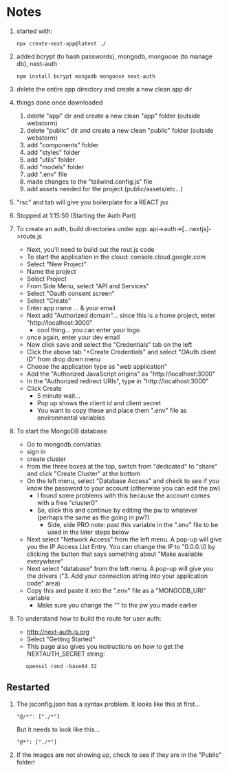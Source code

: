 # Notes

1. started with:

    ```
   npx create-next-app@latest ./  
   ```
   
2. added bcrypt (to hash passwords), mongodb, mongoose (to manage db), next-auth
    
   ```
   npm install bcrypt mongodb mongoose next-auth
   ```
   
3. delete the entire app directory and create a new clean app dir

4. things done once downloaded

   1. delete "app" dir and create a new clean "app" folder (outside webstorm)
   2. delete "public" dir and create a new clean "public" folder (outside webstorm)
   3. add "components" folder
   4. add "styles" folder
   5. add "utils" folder
   6. add "models" folder
   7. add ".env" file
   8. made changes to the "tailwind.config.js" file
   9. add assets needed for the project (public/assets/etc...)

5. "rsc" and tab will give you boilerplate for a REACT jsx 

6. Stopped at 1:15:50 (Starting the Auth Part)

7. To create an auth, build directories under app: api->auth->[...nextjs]->route.js

   - Next, you'll need to build out the rout.js code
   - To start the application in the cloud: console.cloud.google.com
   - Select "New Project"
   - Name the project
   - Select Project
   - From Side Menu, select "API and Services"
   - Select "Oauth consent screen"
   - Select "Create"
   - Enter app name ... & your email
   - Next add "Authorized domain"... since this is a home project, enter "http://localhost:3000"
     - cool thing... you can enter your logo
   - once again, enter your dev email
   - Now click save and select the "Credentials" tab on the left
   - Click the above tab "+Create Credentials" and select "OAuth client ID" from drop down menu
   - Choose the application type as "web application"
   - Add the "Authorized JavaScript origins" as "http://localhost:3000"
   - In the "Authorized redirect URIs", type in "http://localhost:3000"
   - Click Create
     - 5 minute wait...
     - Pop up shows the client id and client secret
     - You want to copy these and place them ".env" file as environmental variables

8. To start the MongoDB database

   - Go to mongodb.com/atlas
   - sign in
   - create cluster
   - from the three boxes at the top, switch from "dedicated" to "share" and click "Create Cluster" at the bottom
   - On the left menu, select "Database Access" and check to see if you know the password to your account (otherwise you can edit the pw)
     - I found some problems with this because the account comes with a free "cluster0" 
     - So, click this and continue by editing the pw to whatever (perhaps the same as the going in pw?)
       - Side, side PRO note: past this variable in the ".env" file to be used in the later steps below
   - Next select "Network Access" from the left menu. A pop-up will give you the IP Access List Entry.  You can change the IP to "0.0.0.\0 by clicking the button that says something about "Make available everywhere"
   - Next select "database" from the left menu.  A pop-up will give you the drivers ("3. Add your connection string into your application code" area)
   - Copy this and paste it into the ".env" file as a "MONGODB_URI" variable
     - Make sure you change the "<password>" to the pw you made earlier 

9. To understand how to build the route for user auth:
   - http://next-auth.js.org
   - Select "Getting Started"
   - This page also gives you instructions on how to get the NEXTAUTH_SECRET string:
   ```
      openssl rand -base64 32
   ```
   
## Restarted

1. The jsconfig.json has a syntax problem.  It looks like this at first...

   ```
   "@/*": ["./*"]
   ```
   But it needs to look like this...
   ```
   "@*": ["./*"]
   ```
2. If the images are not showing up, check to see if they are in the "Public" folder!
